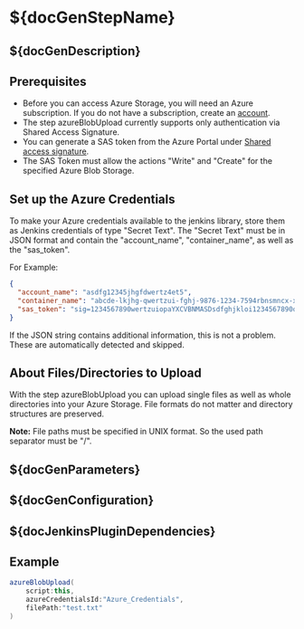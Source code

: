 # ${docGenStepName}

## ${docGenDescription}

## Prerequisites

* Before you can access Azure Storage, you will need an Azure subscription. If you do not have a subscription, create an [account](https://azure.microsoft.com/en-us/).
* The step azureBlobUpload currently supports only authentication via Shared Access Signature.
* You can generate a SAS token from the Azure Portal under [Shared access signature](https://docs.microsoft.com/en-us/rest/api/storageservices/create-service-sas).
* The SAS Token must allow the actions "Write" and "Create" for the specified Azure Blob Storage.

## Set up the Azure Credentials

To make your Azure credentials available to the jenkins library, store them as Jenkins credentials of type "Secret Text". The "Secret Text" must be in JSON format and contain the "account_name", "container_name", as well as the "sas_token".

For Example:

```JSON
{
  "account_name": "asdfg12345jhgfdwertz4et5",
  "container_name": "abcde-lkjhg-qwertzui-fghj-9876-1234-7594rbnsmncx-xyz",
  "sas_token": "sig=1234567890wertzuiopaYXCVBNMASDsdfghjkloi1234567890qwedf%1993-12-15opphehttpsqtgcshje1234-aqwe-1234-5678-t57894u875LH2%nv23"
}
```

If the JSON string contains additional information, this is not a problem. These are automatically detected and skipped.

## About Files/Directories to Upload

With the step azureBlobUpload you can upload single files as well as whole directories into your Azure Storage. File formats do not matter and directory structures are preserved.

**Note:** File paths must be specified in UNIX format. So the used path separator must be "/".

## ${docGenParameters}

## ${docGenConfiguration}

## ${docJenkinsPluginDependencies}

## Example

```groovy
azureBlobUpload(
    script:this,
    azureCredentialsId:"Azure_Credentials",
    filePath:"test.txt"
)
```